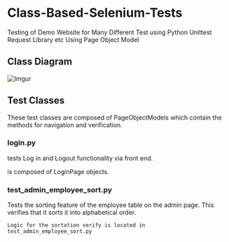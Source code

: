 # Class-Based-Selenium-Tests
Testing of Demo Website for Many Different Test using Python Unittest Request Library etc
Using Page Object Model
<h2>Class Diagram</h2>


![Imgur](https://i.imgur.com/ChbZhn7.png)


<h2>Test Classes</h2>
These test classes are composed of PageObjectModels which contain the methods for navigation and verification.

<h3>login.py</h3>

tests Log in and Logout functionality via front end.

is composed of LoginPage objects.

<h3>test_admin_employee_sort.py</h3>

Tests the sorting feature of the employee table on the admin page. This verifies that it sorts it into alphabetical order.

 	Logic for the sortation verify is located in test_admin_employee_sort.py








